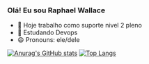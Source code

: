 ### Olá! Eu sou Raphael Wallace 

- 🔭 Hoje trabalho como suporte nivel 2 pleno
- 🌱 Estudando Devops
- 😄 Pronouns: ele/dele 

[![Anurag's GitHub stats](https://github-readme-stats.vercel.app/api?username=RaphaelW1992)](https://github.com/anuraghazra/github-readme-stats)
[![Top Langs](https://github-readme-stats.vercel.app/api/top-langs/?username=RaphaelW1992)](https://github.com/anuraghazra/github-readme-stats)

